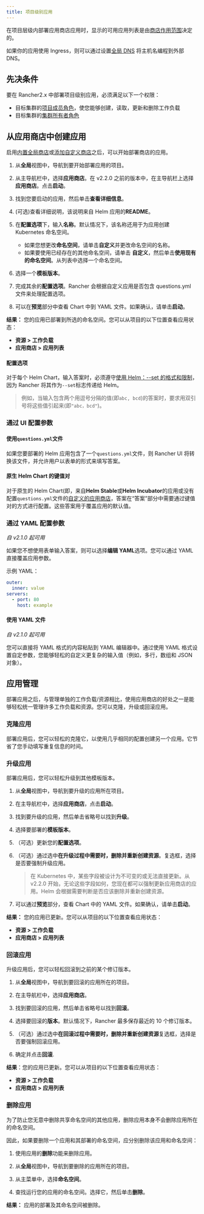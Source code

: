 ```yaml
---
title: 项目级别应用
---
```


在项目层级内部署应用商店应用时，显示的可用应用列表是由[商店作用范围](/docs/catalog/_index)决定的。

如果你的应用使用 Ingress，则可以通过设置[全局 DNS](/docs/catalog/globaldns/_index) 将主机名编程到外部 DNS。

## 先决条件

要在 Rancher2.x 中部署项目级别应用，必须满足以下一个权限：

- 目标集群的[项目成员角色](/docs/admin-settings/rbac/cluster-project-roles/_index)，使您能够创建，读取，更新和删除工作负载
- 目标集群的[集群所有者角色](/docs/admin-settings/rbac/cluster-project-roles/_index)

## 从应用商店中创建应用

启用[内置全局商店](/docs/catalog/built-in/_index)或[添加自定义商店](/docs/catalog/custom/adding/_index)之后，可以开始部署商店的应用。

1. 从**全局**视图中，导航到要开始部署应用的项目。

2. 从主导航栏中，选择**应用商店**。在 v2.2.0 之前的版本中，在主导航栏上选择**应用商店**。点击**启动**。

3. 找到您要启动的应用，然后单击**查看详细信息**。

4. (可选)查看详细说明，该说明来自 Helm 应用的**README**。

5. 在**配置选项**下，输入**名称**。默认情况下，该名称还用于为应用创建 Kubernetes 命名空间。

   - 如果您想更改**命名空间**，请单击**自定义**并更改命名空间的名称。
   - 如果要使用已经存在的其他命名空间，请单击 **自定义**，然后单击**使用现有的命名空间**。从列表中选择一个命名空间。

6. 选择一个**模板版本**。

7. 完成其余的**配置选项**。Rancher 会根据自定义应用是否包含 questions.yml 文件来处理配置选项。

8. 可以在**预览**部分中查看 Chart 中到 YAML 文件。如果确认，请单击**启动**。

**结果：** 您的应用已部署到所选的命名空间。您可以从项目的以下位置查看应用状态：

- **资源 > 工作负载**
- **应用商店 > 应用列表**

#### 配置选项

对于每个 Helm Chart，输入答案时，必须遵守[使用 Helm：--set 的格式和限制](https://helm.sh/docs/intro/using_helm/#the-format-and-limitations-of-set)，因为 Rancher 将其作为`--set`标志传递给 Helm。

> 例如，当输入包含两个用逗号分隔的值(即`abc, bcd`)的答案时，要求用双引号将这些值引起来(即`"abc，bcd"`)。

### 通过 UI 配置参数

#### 使用`questions.yml`文件

如果您要部署的 Helm 应用包含了一个`questions.yml`文件，则 Rancher UI 将转换该文件，并允许用户以表单的形式来填写答案。

#### 原生 Helm Chart 的键值对

对于原生的 Helm Chart(即，来自**Helm Stable**或**Helm Incubator**的应用或没有配置`questions.yml`文件的[自定义的应用商店](/docs/catalog/custom/_index)，答案在“答案”部分中需要通过键值对的方式进行配置。这些答案用于覆盖应用的默认值。

### 通过 YAML 配置参数

_自 v2.1.0 起可用_

如果您不想使用表单输入答案，则可以选择**编辑 YAML**选项。您可以通过 YAML 直接覆盖应用参数。

示例 YAML：

```yaml
outer:
  inner: value
servers:
  - port: 80
    host: example
```

#### 使用 YAML 文件

_自 v2.1.0 起可用_

您可以直接将 YAML 格式的内容粘贴到 YAML 编辑器中。通过使用 YAML 格式设置自定参数，您能够轻松的自定义更复杂的输入值（例如，多行，数组和 JSON 对象）。

## 应用管理

部署应用之后，与管理单独的工作负载/资源相比，使用应用商店的好处之一是能够轻松统一管理许多工作负载和资源。您可以克隆，升级或回滚应用。

### 克隆应用

部署应用后，您可以轻松的克隆它，以使用几乎相同的配置创建另一个应用。它节省了您手动填写重复信息的时间。

### 升级应用

部署应用后，您可以轻松升级到其他模板版本。

1. 从**全局**视图中，导航到要升级的应用所在项目。

1. 在主导航栏中，选择**应用商店**，点击**启动**。

1. 找到要升级的应用，然后单击省略号以找到**升级**。

1. 选择要部署的**模板版本**。

1. （可选）更新您的**配置选项**。

1. （可选）通过选中**在升级过程中需要时，删除并重新创建资源**。复选框，选择是否要强制升级应用。

   > 在 Kubernetes 中，某些字段被设计为不可变的或无法直接更新。从 v2.2.0 开始，无论这些字段如何，您现在都可以强制更新应用商店的应用。Helm 会根据需要判断是否应该删除并重新创建资源。

1. 可以通过**预览**部分，查看 Chart 中的 YAML 文件。如果确认，请单击**启动**。

**结果：** 您的应用已更新。您可以从项目的以下位置查看应用状态：

- **资源 > 工作负载**
- **应用商店 > 应用列表**

### 回滚应用

升级应用后，您可以轻松回滚到之前的某个修订版本。

1. 从**全局**视图中，导航到要回滚的应用所在的项目。

1. 在主导航栏中，选择**应用商店**。

1. 找到要回滚的应用，然后单击省略号以找到**回滚**。

1. 选择要回滚的**版本**。默认情况下，Rancher 最多保存最近的 10 个修订版本。

1. （可选）通过选中**在回滚过程中需要时，删除并重新创建资源**复选框，选择是否要强制回滚应用。

1. 确定并点击**回滚**.

**结果**：您的应用已更新。您可以从项目的以下位置查看应用状态：

- **资源 > 工作负载**
- **应用商店 > 应用列表**

### 删除应用

为了防止您无意中删除共享命名空间的其他应用，删除应用本身不会删除应用所在的命名空间。

因此，如果要删除一个应用和其部署的命名空间，应分别删除该应用和命名空间：

1. 使用应用的**删除**功能来删除应用。

1. 从**全局**视图中，导航到要删除的应用所在的项目。

1. 从主菜单中，选择**命名空间**。

1. 查找运行您的应用的命名空间。选择它，然后单击**删除**。

**结果：** 应用的部署及其命名空间被删除。
